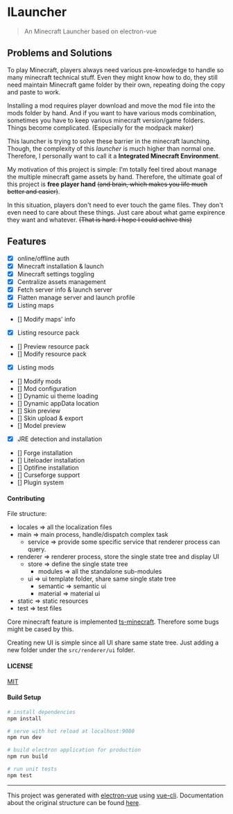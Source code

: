 # ILauncher

> An Minecraft Launcher based on electron-vue

## Problems and Solutions

To play Minecraft, players always need various pre-knowledge to handle so many minecraft technical stuff. Even they might know how to do, they still need maintain Minecraft game folder by their own, repeating doing the copy and paste to work. 

Installing a mod requires player download and move the mod file into the mods folder by hand. And if you want to have various mods combination, sometimes you have to keep various minecraft version/game folders. Things become complicated. (Especially for the modpack maker)

This launcher is trying to solve these barrier in the minecraft launching. Though, the complexity of this _launcher_ is much higher than normal one. Therefore, I personally want to call it a **Integrated Minecraft Environment**.

My motivation of this project is simple: I'm totally feel tired about manage the multiple minecraft game assets by hand. Therefore, the ultimate goal of this project is **free player hand** ~~(and brain, which makes you life much better and easier)~~.

In this situation, players don't need to ever touch the game files. They don't even need to care about these things. Just care about what game expirence they want and whatever. ~~(That is hard. I hope I could achive this)~~

## Features

-   [x] online/offline auth
-   [x] Minecraft installation & launch
-   [x] Minecraft settings toggling
-   [x] Centralize assets management
-   [x] Fetch server info & launch server
-   [x] Flatten manage server and launch profile
-   [x] Listing maps
-   \[] Modify maps' info
-   [x] Listing resource pack
-   \[] Preview resource pack
-   \[] Modify resource pack
-   [x] Listing mods
-   \[] Modify mods
-   \[] Mod configuration
-   \[] Dynamic ui theme loading
-   \[] Dynamic appData location
-   \[] Skin preview
-   \[] Skin upload & export
-   \[] Model preview
-   [x] JRE detection and installation 
-   \[] Forge installation
-   \[] Liteloader installation
-   \[] Optifine installation
-   \[] Curseforge support
-   \[] Plugin system

#### Contributing

File structure:

-   locales => all the localization files
-   main => main process, handle/dispatch complex task
    -   service => provide some specific service that renderer process can query. 
-   renderer => renderer process, store the single state tree and display UI
    -   store => define the single state tree
        -   modules => all the standalone sub-modules
    -   ui => ui template folder, share same single state tree
        -   semantic => semantic ui
        -   material => material ui
-   static => static resources
-   test => test files

Core minecraft feature is implemented [ts-minecraft](https://github.com/InfinityStudio/ts-minecraft). Therefore some bugs might be cased by this.

Creating new UI is simple since all UI share same state tree.
Just adding a new folder under the `src/renderer/ui` folder.

#### LICENSE

[MIT](LICENSE)

#### Build Setup

```bash
# install dependencies
npm install

# serve with hot reload at localhost:9080
npm run dev

# build electron application for production
npm run build

# run unit tests
npm test
```

* * *

This project was generated with [electron-vue](https://github.com/SimulatedGREG/electron-vue) using [vue-cli](https://github.com/vuejs/vue-cli). Documentation about the original structure can be found [here](https://simulatedgreg.gitbooks.io/electron-vue/content/index.html).
